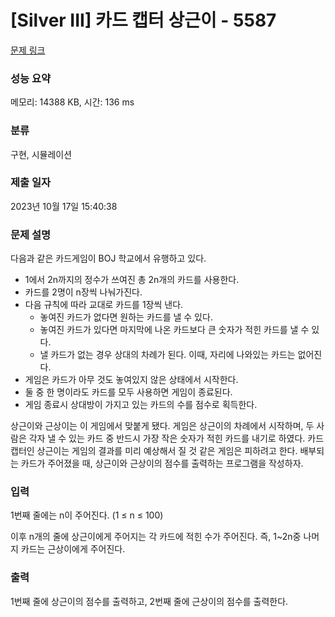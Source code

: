 # [Silver III] 카드 캡터 상근이 - 5587 

[문제 링크](https://www.acmicpc.net/problem/5587) 

### 성능 요약

메모리: 14388 KB, 시간: 136 ms

### 분류

구현, 시뮬레이션

### 제출 일자

2023년 10월 17일 15:40:38

### 문제 설명

<p>다음과 같은 카드게임이 BOJ 학교에서 유행하고 있다.</p>

<ul>
	<li>1에서 2n까지의 정수가 쓰여진 총 2n개의 카드를 사용한다.</li>
	<li>카드를 2명이 n장씩 나눠가진다.</li>
	<li>다음 규칙에 따라 교대로 카드를 1장씩 낸다.
	<ul>
		<li>놓여진 카드가 없다면 원하는 카드를 낼 수 있다.</li>
		<li>놓여진 카드가 있다면 마지막에 나온 카드보다 큰 숫자가 적힌 카드를 낼 수 있다.</li>
		<li>낼 카드가 없는 경우 상대의 차례가 된다. 이때, 자리에 나와있는 카드는 없어진다.</li>
	</ul>
	</li>
	<li>게임은 카드가 아무 것도 놓여있지 않은 상태에서 시작한다.</li>
	<li>둘 중 한 명이라도 카드를 모두 사용하면 게임이 종료된다.</li>
	<li>게임 종료시 상대방이 가지고 있는 카드의 수를 점수로 획득한다.</li>
</ul>

<p>상근이와 근상이는 이 게임에서 맞붙게 됐다. 게임은 상근이의 차례에서 시작하며, 두 사람은 각자 낼 수 있는 카드 중 반드시 가장 작은 숫자가 적힌 카드를 내기로 하였다. 카드 캡터인 상근이는 게임의 결과를 미리 예상해서 질 것 같은 게임은 피하려고 한다. 배부되는 카드가 주어졌을 때, 상근이와 근상이의 점수를 출력하는 프로그램을 작성하자.</p>

### 입력 

 <p>1번째 줄에는 n이 주어진다. (1 ≤ n ≤ 100)</p>

<p>이후 n개의 줄에 상근이에게 주어지는 각 카드에 적힌 수가 주어진다. 즉, 1~2n중 나머지 카드는 근상이에게 주어진다.</p>

### 출력 

 <p>1번째 줄에 상근이의 점수를 출력하고, 2번째 줄에 근상이의 점수를 출력한다.</p>

